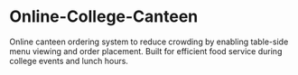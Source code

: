 # Online-College-Canteen
Online canteen ordering system to reduce crowding by enabling table-side menu viewing and order placement. Built for efficient food service during college events and lunch hours.
